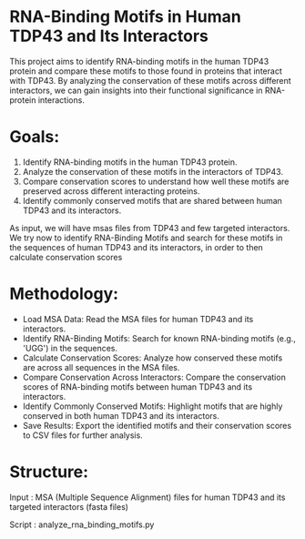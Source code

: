 # RNA-Binding Motifs in Human TDP43 and Its Interactors

This project aims to identify RNA-binding motifs in the human TDP43 protein and compare these motifs to those found in proteins that interact with TDP43. By analyzing the conservation of these motifs across different interactors, we can gain insights into their functional significance in RNA-protein interactions.

# Goals:
1. Identify RNA-binding motifs in the human TDP43 protein.
2. Analyze the conservation of these motifs in the interactors of TDP43.
3. Compare conservation scores to understand how well these motifs are preserved across different interacting proteins.
4. Identify commonly conserved motifs that are shared between human TDP43 and its interactors.

As input, we will have msas files from TDP43 and few targeted interactors.
We try now to identify RNA-Binding Motifs and search for these motifs in the sequences of human TDP43 and its interactors, in order to then calculate conservation scores

# Methodology:

- Load MSA Data: Read the MSA files for human TDP43 and its interactors.
- Identify RNA-Binding Motifs: Search for known RNA-binding motifs (e.g., 'UGG') in the sequences.
- Calculate Conservation Scores: Analyze how conserved these motifs are across all sequences in the MSA files.
- Compare Conservation Across Interactors: Compare the conservation scores of RNA-binding motifs between human TDP43 and its interactors.
- Identify Commonly Conserved Motifs: Highlight motifs that are highly conserved in both human TDP43 and its interactors.
- Save Results: Export the identified motifs and their conservation scores to CSV files for further analysis.

# Structure:
Input : MSA (Multiple Sequence Alignment) files for human TDP43 and its targeted interactors (fasta files)

Script : analyze_rna_binding_motifs.py

